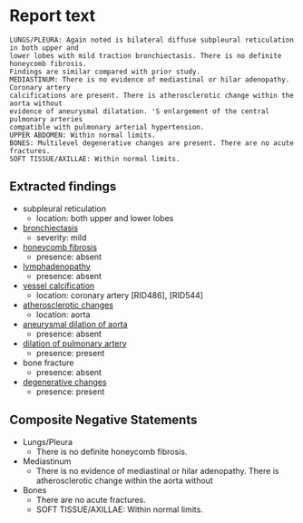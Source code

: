 # Report text

```text
LUNGS/PLEURA: Again noted is bilateral diffuse subpleural reticulation in both upper and
lower lobes with mild traction bronchiectasis. There is no definite honeycomb fibrosis.
Findings are similar compared with prior study.
MEDIASTINUM: There is no evidence of mediastinal or hilar adenopathy. Coronary artery
calcifications are present. There is atherosclerotic change within the aorta without
evidence of aneurysmal dilatation. 'S enlargement of the central pulmonary arteries
compatible with pulmonary arterial hypertension.
UPPER ABDOMEN: Within normal limits.
BONES: Multilevel degenerative changes are present. There are no acute fractures.
SOFT TISSUE/AXILLAE: Within normal limits.
```

## Extracted findings

- subpleural reticulation
  - location: both upper and lower lobes
- [bronchiectasis](../../definitions/hood/bronchiectasis.json)
  - severity: mild
- [honeycomb fibrosis](../../definitions/nuance/fibrotic_changes_or_honeycombing.json)
  - presence: absent
- [lymphadenopathy](../../definitions/hood/mediastinal-lymph-nodes.json)
  - presence: absent
- [vessel calcification](../../definitions/nuance/coronary_artery_calcification.json)
  - location: coronary artery \[RID486\], \[RID544\]
- [atherosclerotic changes](../../definitions/nuance/thoracic_vessel_atherosclerotic_calcification.json)
  - location: aorta
- [aneurysmal dilation of aorta](../../definitions/nuance/aortic_aneurysm_or_dilation.json)
  - presence: absent
- [dilation of pulmonary artery](../../definitions/hood/pulmonary-artery-dilation.json)
  - presence: present
- bone fracture
  - presence: absent
- [degenerative changes](../../definitions/nuance/thoracic_spine_degenerative_changes.json)
  - presence: present

## Composite Negative Statements

- Lungs/Pleura
  - There is no definite honeycomb fibrosis.
- Mediastinum
  - There is no evidence of mediastinal or hilar adenopathy. There is atherosclerotic change within the aorta without
- Bones
  - There are no acute fractures.
  - SOFT TISSUE/AXILLAE: Within normal limits.
  